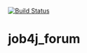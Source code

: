[![Build Status](https://travis-ci.com/Selesito/job4j_forum.svg?branch=master)](https://travis-ci.com/Selesito/job4j_forum)
# job4j_forum
